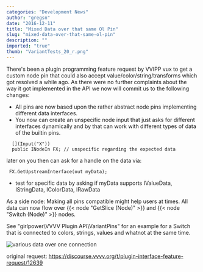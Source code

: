 ```yaml
---
categories: "Development News"
author: "gregsn"
date: "2016-12-11"
title: "Mixed Data over that same Ol Pin"
slug: "mixed-data-over-that-same-ol-pin"
description: ""
imported: "true"
thumb: "VariantTests_20_r.png"
---
```



There's been a plugin programming feature request by VVIPP vux to get a custom node pin that could also accept value/color/string/transforms which got resolved a while ago. As there were no further complaints about the way it got implemented in the API we now will commit us to the following changes:

* All pins are now based upon the rather abstract node pins implementing different data interfaces.
* You now can create an unspecific node input that just asks for different interfaces dynamically and by that can work with different types of data of the builtin pins.
```
  [](Input("X"))
  public INodeIn FX; // unspecific regarding the expected data
```
later on you then can ask for a handle on the data via:
```
 FX.GetUpstreamInterface(out myData);
```
* test for specific data by asking if myData supports IValueData, IStringData, IColorData, IRawData

As a side node: Making all pins compatible might help users at times. All data can now flow over {{< node "GetSlice (Node)" >}} and {{< node "Switch (Node)" >}} nodes.

See "girlpower\VVVV Plugin API\VariantPins" for an example for a Switch that is connected to colors, strings, values and whatnot at the same time.

![various data over one connection](VariantTests_20_r.png) 

original request: https://discourse.vvvv.org/t/plugin-interface-feature-request/12639